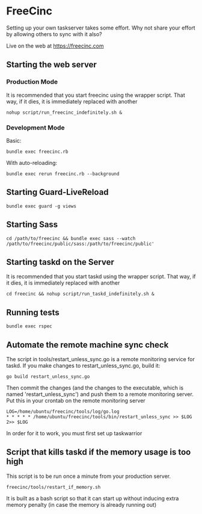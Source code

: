 FreeCinc
========

Setting up your own taskserver takes some effort. Why not share your effort by allowing others to sync with it also?

Live on the web at https://freecinc.com


Starting the web server
-----------------------

### Production Mode
It is recommended that you start freecinc using the wrapper script. That way, if it dies, it is immediately replaced with another

    nohup script/run_freecinc_indefinitely.sh &


### Development Mode

Basic:

    bundle exec freecinc.rb

With auto-reloading:

    bundle exec rerun freecinc.rb --background


Starting Guard-LiveReload
-------------------------

    bundle exec guard -g views


Starting Sass
-------------

    cd /path/to/freecinc && bundle exec sass --watch /path/to/freecinc/public/sass:/path/to/freecinc/public'


Starting taskd on the Server
----------------------------

It is recommended that you start taskd using the wrapper script. That way, if it dies, it is immediately replaced with another

    cd freecinc && nohup script/run_taskd_indefinitely.sh &


Running tests
-------------

    bundle exec rspec


Automate the remote machine sync check
--------------------------------------

The script in tools/restart_unless_sync.go is a remote monitoring service for taskd.
If you make changes to restart_unless_sync.go, build it:

    go build restart_unless_sync.go

Then commit the changes (and the changes to the executable, which is named 'restart_unless_sync') and push them to a remote monitoring server.
Put this in your crontab on the remote monitoring server

    LOG=/home/ubuntu/freecinc/tools/log/go.log
    * * * * * /home/ubuntu/freecinc/tools/bin/restart_unless_sync >> $LOG 2>> $LOG

In order for it to work, you must first set up taskwarrior


Script that kills taskd if the memory usage is too high
-------------------------------------------------------

This script is to be run once a minute from your production server.

    freecinc/tools/restart_if_memory.sh

It is built as a bash script so that it can start up without inducing extra memory penalty (in case the memory is already running out)
